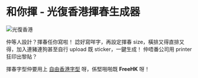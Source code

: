 # 和你揮 - 光復香港揮春生成器

![光復香港](https://shawtim.github.io/liberate-hk-banner/static/media/main.png)

仲等人設計？揮春任你寫啦！
諗好寫咩字，再設定揮春 size，橫排又得直排又得，加入連豬連狗甚至自行 upload 既 sticker，一鍵生成！
仲唔番公司用 printer 狂印出黎貼？

揮春字型仲要用上 [自由香港字型](https://freehkfonts.opensource.hk/) 呀，係堅啪啪既 **FreeHK** 呀！
